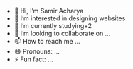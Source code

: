 - 👋 Hi, I’m Samir Acharya
- 👀 I’m interested in designing websites
- 🌱 I’m currently studying+2
- 💞️ I’m looking to collaborate on ...
- 📫 How to reach me ...
- 😄 Pronouns: ...
- ⚡ Fun fact: ...

<!---
samir-23134/samir-23134 is a ✨ special ✨ repository because its `README.md` (this file) appears on your GitHub profile.
You can click the Preview link to take a look at your changes.
--->
